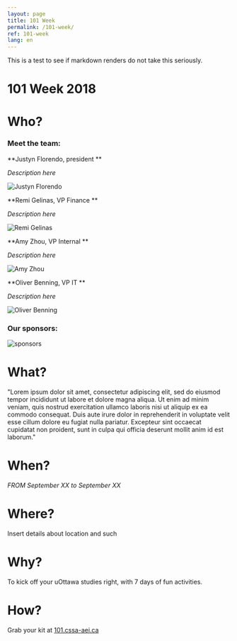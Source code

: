 ```yaml
---
layout: page
title: 101 Week
permalink: /101-week/
ref: 101-week
lang: en
---
```


This is a test to see if markdown renders do not take this seriously.

# 101 Week 2018

# Who?

### Meet the team:

**Justyn Florendo, president **

*Description here*

[justyn]: https://i1.wp.com/www.shelbytrailer.com/wp-content/uploads/2017/03/person-generic.jpg "Justyn Florendo"
![Justyn Florendo][justyn]

**Remi Gelinas, VP Finance **

*Description here*

[remi]: https://i1.wp.com/www.shelbytrailer.com/wp-content/uploads/2017/03/person-generic.jpg "Remi Gelinas"
![Remi Gelinas][remi]


**Amy Zhou, VP Internal **

*Description here*

[amy]: https://i1.wp.com/www.shelbytrailer.com/wp-content/uploads/2017/03/person-generic.jpg "Amy Zhou"
![Amy Zhou][amy]


**Oliver Benning, VP IT **

*Description here*

[oliver]: https://i1.wp.com/www.shelbytrailer.com/wp-content/uploads/2017/03/person-generic.jpg "Oliver Benning"
![Oliver Benning][oliver]


### Our sponsors:

![sponsors](https://graphicdesignbylisa.com/wp-content/uploads/generic-logos1.png)

# What?

"Lorem ipsum dolor sit amet, consectetur adipiscing elit, sed do eiusmod tempor incididunt ut labore et dolore magna aliqua. Ut enim ad minim veniam, quis nostrud exercitation ullamco laboris nisi ut aliquip ex ea commodo consequat. Duis aute irure dolor in reprehenderit in voluptate velit esse cillum dolore eu fugiat nulla pariatur. Excepteur sint occaecat cupidatat non proident, sunt in culpa qui officia deserunt mollit anim id est laborum."

# When?

*FROM September XX to September XX*

# Where?

Insert details about location and such

# Why?

To kick off your uOttawa studies right, with 7 days of fun activities.

# How?

Grab your kit at [101.cssa-aei.ca](101.cssa-aei.ca)
